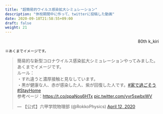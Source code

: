 ```yaml
---
title: "超簡易的ウイルス感染拡大シミュレーション"
description: "休校期間中に作って、twitterに投稿した動画"
date: 2020-09-18T21:58:55+09:00
draft: false
weight: 21
---
```


<div align="right">80th k_kiri</div>

`※あくまでイメージです。`

<blockquote class="twitter-tweet"><p lang="ja" dir="ltr">簡易的な新型コロナウイルス感染拡大シミュレーションやってみました。<br>あくまでイメージです。<br>ルール：<br>・すれ違うと濃厚接触と見なしています。<br>・黒が健康な人、赤が感染した人、紫が回復した人です。<a href="https://twitter.com/hashtag/%E5%AE%B6%E3%81%A7%E9%81%8E%E3%81%94%E3%81%9D%E3%81%86?src=hash&amp;ref_src=twsrc%5Etfw">#家で過ごそう</a> <a href="https://twitter.com/hashtag/StayHome?src=hash&amp;ref_src=twsrc%5Etfw">#StayHome</a><br>参考ページ：<a href="https://t.co/ppaNos6HTx">https://t.co/ppaNos6HTx</a> <a href="https://t.co/yvr5swbxWV">pic.twitter.com/yvr5swbxWV</a></p>&mdash; 【公式】六甲学院物理部 (@RokkoPhysics) <a href="https://twitter.com/RokkoPhysics/status/1249244924806959104?ref_src=twsrc%5Etfw">April 12, 2020</a></blockquote> <script async src="https://platform.twitter.com/widgets.js" charset="utf-8"></script>
